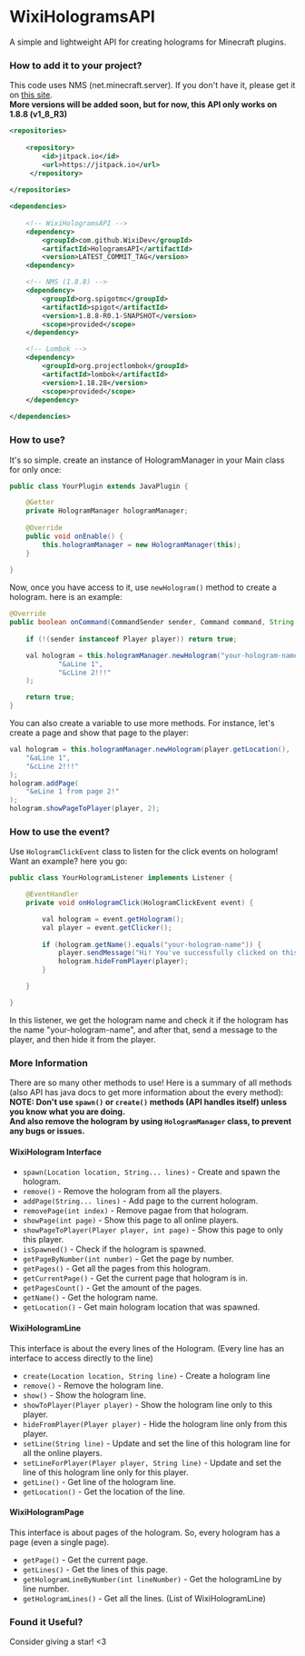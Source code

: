 # WixiHologramsAPI
A simple and lightweight API for creating holograms for Minecraft plugins.

### How to add it to your project?
This code uses NMS (net.minecraft.server). If you don't have it, please get it on [this site](https://www.spigotmc.org/wiki/buildtools/).
<br>**More versions will be added soon, but for now, this API only works on 1.8.8 (v1_8_R3)**
```xml
<repositories>
        
    <repository>
        <id>jitpack.io</id>
        <url>https://jitpack.io</url>
     </repository>
        
</repositories>

<dependencies>
        
    <!-- WixiHologramsAPI -->
    <dependency>
        <groupId>com.github.WixiDev</groupId>
        <artifactId>HologramsAPI</artifactId>
        <version>LATEST_COMMIT_TAG</version>
    <dependency>

    <!-- NMS (1.8.8) -->
    <dependency>
        <groupId>org.spigotmc</groupId>
        <artifactId>spigot</artifactId>
        <version>1.8.8-R0.1-SNAPSHOT</version>
        <scope>provided</scope>
    </dependency>

    <!-- Lombok -->
    <dependency>
        <groupId>org.projectlombok</groupId>
        <artifactId>lombok</artifactId>
        <version>1.18.28</version>
        <scope>provided</scope>
    </dependency>
            
</dependencies>
```

### How to use?
It's so simple. create an instance of HologramManager in your Main class for only once:
```java
public class YourPlugin extends JavaPlugin {

    @Getter
    private HologramManager hologramManager;
    
    @Override
    public void onEnable() {
        this.hologramManager = new HologramManager(this);
    }
    
}
```
Now, once you have access to it, use ``newHologram()`` method to create a hologram. here is an example:
```java
@Override
public boolean onCommand(CommandSender sender, Command command, String label, String[] args) {
        
    if (!(sender instanceof Player player)) return true;

    val hologram = this.hologramManager.newHologram("your-hologram-name", player.getLocation(),
            "&aLine 1",
            "&cLine 2!!!"
    );

    return true;
}
```
You can also create a variable to use more methods. For instance, let's create a page and show that page to the player:
```java
val hologram = this.hologramManager.newHologram(player.getLocation(),
    "&aLine 1",
    "&cLine 2!!!"
);
hologram.addPage(
    "&eLine 1 from page 2!"
);
hologram.showPageToPlayer(player, 2);
```

### How to use the event?
Use ``HologramClickEvent`` class to listen for the click events on hologram! Want an example? here you go:
```java
public class YourHologramListener implements Listener {

    @EventHandler
    private void onHologramClick(HologramClickEvent event) {

        val hologram = event.getHologram();
        val player = event.getClicker();
        
        if (hologram.getName().equals("your-hologram-name")) {
            player.sendMessage("Hi! You've successfully clicked on this hologram!");
            hologram.hideFromPlayer(player);
        }

    }

}
```
In this listener, we get the hologram name and check it if the hologram has the name "your-hologram-name", and after that, send a message to the player, and then hide it from the player.

### More Information
There are so many other methods to use! Here is a summary of all methods (also API has java docs to get more information about the every method):
<br>**NOTE: Don't use ``spawn()`` or ``create()`` methods (API handles itself) unless you know what you are doing.**
<br>**And also remove the hologram by using ``HologramManager`` class, to prevent any bugs or issues.**

#### WixiHologram Interface
- ``spawn(Location location, String... lines)`` - Create and spawn the hologram.
- ``remove()`` - Remove the hologram from all the players.
- ``addPage(String... lines)`` - Add page to the current hologram.
- ``removePage(int index)`` - Remove pagae from that hologram.
- ``showPage(int page)`` - Show this page to all online players.
- ``showPageToPlayer(Player player, int page)`` - Show this page to only this player.
- ``isSpawned()`` - Check if the hologram is spawned.
- ``getPageByNumber(int number)`` - Get the page by number.
- ``getPages()`` - Get all the pages from this hologram.
- ``getCurrentPage()`` - Get the current page that hologram is in.
- ``getPagesCount()`` - Get the amount of the pages.
- ``getName()`` - Get the hologram name.
- ``getLocation()`` - Get main hologram location that was spawned.

#### WixiHologramLine
This interface is about the every lines of the Hologram. (Every line has an interface to access directly to the line)
- ``create(Location location, String line)`` - Create a hologram line
- ``remove()`` - Remove the hologram line.
- ``show()`` - Show the hologram line.
- ``showToPlayer(Player player)`` - Show the hologram line only to this player.
- ``hideFromPlayer(Player player)`` - Hide the hologram line only from this player.
- ``setLine(String line)`` - Update and set the line of this hologram line for all the online players.
- ``setLineForPlayer(Player player, String line)`` - Update and set the line of this hologram line only for this player.
- ``getLine()`` - Get line of the hologram line.
- ``getLocation()`` - Get the location of the line.

#### WixiHologramPage
This interface is about pages of the hologram. So, every hologram has a page (even a single page).
- ``getPage()`` - Get the current page.
- ``getLines()`` - Get the lines of this page.
- ``getHologramLineByNumber(int lineNumber)`` - Get the hologramLine by line number.
- ``getHologramLines()`` - Get all the lines. (List of WixiHologramLine)


### Found it Useful?
Consider giving a star! <3
